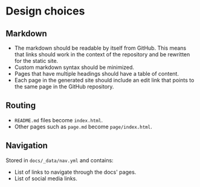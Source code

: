 # Design choices

## Markdown

* The markdown should be readable by itself from GitHub. This means that links should work in the context of the repository and be rewritten for the static site.
* Custom markdown syntax should be minimized.
* Pages that have multiple headings should have a table of content.
* Each page in the generated site should include an edit link that points to the same page in the GitHub repository.

## Routing

* `README.md` files become `index.html`.
* Other pages such as `page.md` become `page/index.html`.

## Navigation

Stored in `docs/_data/nav.yml` and contains:

* List of links to navigate through the docs' pages.
* List of social media links.
